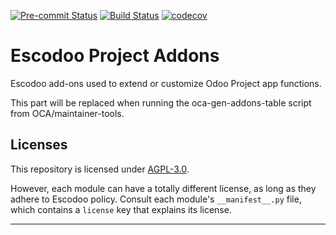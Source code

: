 
<!-- /!\ Non OCA Context : Set here the badge of your runbot / runboat instance. -->
[![Pre-commit Status](https://github.com/Escodoo/project-addons/actions/workflows/pre-commit.yml/badge.svg?branch=14.0)](https://github.com/Escodoo/project-addons/actions/workflows/pre-commit.yml?query=branch%3A14.0)
[![Build Status](https://github.com/Escodoo/project-addons/actions/workflows/test.yml/badge.svg?branch=14.0)](https://github.com/Escodoo/project-addons/actions/workflows/test.yml?query=branch%3A14.0)
[![codecov](https://codecov.io/gh/Escodoo/project-addons/branch/14.0/graph/badge.svg)](https://codecov.io/gh/Escodoo/project-addons)
<!-- /!\ Non OCA Context : Set here the badge of your translation instance. -->

<!-- /!\ do not modify above this line -->

# Escodoo Project Addons

Escodoo add-ons used to extend or customize Odoo Project app functions.

<!-- /!\ do not modify below this line -->

<!-- prettier-ignore-start -->

[//]: # (addons)

This part will be replaced when running the oca-gen-addons-table script from OCA/maintainer-tools.

[//]: # (end addons)

<!-- prettier-ignore-end -->

## Licenses

This repository is licensed under [AGPL-3.0](LICENSE).

However, each module can have a totally different license, as long as they adhere to Escodoo
policy. Consult each module's `__manifest__.py` file, which contains a `license` key
that explains its license.

----
<!-- /!\ Non OCA Context : Set here the full description of your organization. -->
